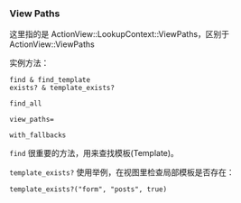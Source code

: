 ### View Paths

这里指的是 ActionView::LookupContext::ViewPaths，区别于 ActionView::ViewPaths

实例方法：

```
find & find_template
exists? & template_exists?

find_all

view_paths=

with_fallbacks
```

`find` 很重要的方法，用来查找模板(Template)。

`template_exists?` 使用举例，在视图里检查局部模板是否存在：

```
template_exists?("form", "posts", true)
```
